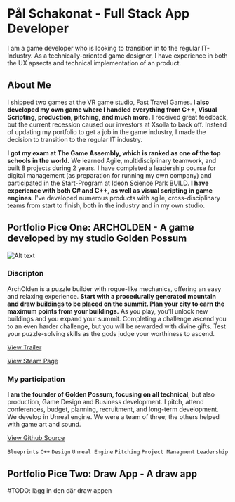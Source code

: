 # Pål Schakonat - Full Stack App Developer

I am a game developer who is looking to transition in to the regular IT-Industry. As a technically-oriented game designer, I have experience in both the UX apsects and technical implementation of an product.

## About Me

I shipped two games at the VR game studio, Fast Travel Games. **I also developed my own game where I handled everything from C++, Visual Scripting, production, pitching, and much more.** I received great feedback, but the current recession caused our investors at Xsolla to back off. Instead of updating my portfolio to get a job in the game industry, I made the decision to transition to the regular IT industry.</p>

**I got my exam at The Game Assembly, which is ranked as one of the top schools in the world.** We learned Agile, multidisciplinary teamwork, and built 8 projects during 2 years. I have completed a leadership course for digital management (as preparation for running my own company) and participated in the Start-Program at Ideon Science Park BUILD. **I have experience with both C# and C++, as well as visual scripting in game engines**. I've developed numerous products with agile, cross-disciplinary teams from start to finish, both in the industry and in my own studio.</p>

## Portfolio Pice One: ARCHOLDEN - A game developed by my studio Golden Possum 

![Alt text](https://img.itch.zone/aW1nLzExMzA0Nzg3LmpwZw==/original/jAtj4b.jpg)

### Discripton

ArchOlden is a puzzle builder with rogue-like mechanics, offering an easy and relaxing experience. **Start with a procedurally generated mountain and draw buildings to be placed on the summit. Plan your city to earn the maximum points from your buildings.** As you play, you'll unlock new buildings and you expand your summit. Completing a challenge ascend you to an even harder challenge, but you will be rewarded with divine gifts. Test your puzzle-solving skills as the gods judge your worthiness to ascend. 

[View Trailer](https://www.youtube.com/watch?v=zg6GeZ8eiUg&feature=youtu.be)

[View Steam Page](https://store.steampowered.com/app/2195520/ArchOlden/)



### My participation

**I am the founder of Golden Possum, focusing on all technical**, but also production, Game Design and Business development. I pitch, attend conferences, budget, planning, recruitment, and long-term development. We develop in Unreal engine. We were a team of three; the others helped with game art and sound. 

[View Github Source](https://github.com/Loamasa/ArchOlden/tree/179bc605a70ac4f2fcc16e898d8166bd8e436389/Source/Mountaineers)

`Blueprints` `C++` `Design` `Unreal Engine` `Pitching` `Project Managment` `Leadership` 


## Portfolio Pice Two: Draw App - A draw app

#TODO: lägg in den där draw appen
